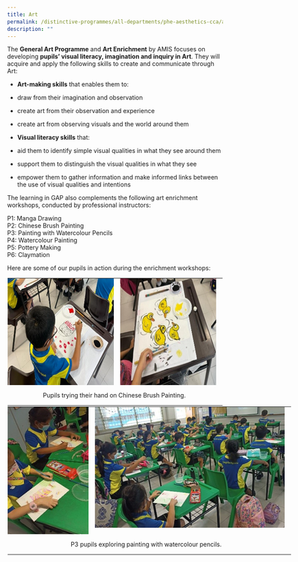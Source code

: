 ```yaml
---
title: Art
permalink: /distinctive-programmes/all-departments/phe-aesthetics-cca/aesthetics/art/
description: ""
---
```

The&nbsp;**General Art Programme**&nbsp;and&nbsp;**Art Enrichment**&nbsp;by AMIS focuses on developing&nbsp;**pupils’ visual literacy, imagination and inquiry in Art**. They will acquire and apply the following skills to create and communicate through Art:

  

*   **Art-making skills**&nbsp;that enables them to:

*   draw from their imagination and observation
*   create art from their observation and experience
*   create art from observing visuals and the world around them

  

*   **Visual literacy skills**&nbsp;that:

*   aid them to identify simple visual qualities in what they see around them
*   support them to distinguish the visual qualities in what they see
*   empower them to gather information and make informed links between the use of visual qualities and intentions

  

The learning in GAP also complements the following art enrichment workshops, conducted by professional instructors:

  

P1: Manga Drawing <br>
P2: Chinese Brush Painting <br>
P3: Painting with Watercolour Pencils <br>
P4: Watercolour Painting <br>
P5: Pottery Making <br>
P6: Claymation

  

Here are some of our pupils in action during the enrichment workshops:

<table style="margin: 0px 10px 0px 0px; outline: 0px; padding: 0px; border-collapse: collapse; float: left; border: 1px solid transparent; table-layout: fixed;" class="ives_tab_kosong ive_eobj_left"><tbody style="margin: 0px; outline: 0px; padding: 0px;"><tr style="margin: 0px; outline: 0px; padding: 0px;"><td style="margin: 0px; outline: 0px; padding: 0px 15px 15px 0px; vertical-align: top;"><img style="margin: auto; outline: 0px; padding: 0px; border: none; max-width: 100%; clear: both; display: block; width: 370px; height: 249px;" class="ive_eobj_center" alt="Art_1.jpg" src="/images/Art_1.jpeg"></td><td style="margin: 0px; outline: 0px; padding: 0px 15px 15px 0px; vertical-align: top;"><img style="margin: auto; outline: 0px; padding: 0px; border: none; max-width: 100%; clear: both; display: block; width: 335px; height: 249px;" class="ive_eobj_center" alt="Art_2.jpg" src="/images/Art_2.jpeg"></td></tr><tr style="margin: 0px; outline: 0px; padding: 0px;"><td style="margin: 0px; outline: 0px; padding: 0px 15px 15px 0px; vertical-align: top; text-align: center;" colspan="2">&nbsp; &nbsp;Pupils trying their hand on Chinese Brush Painting.</td></tr></tbody></table>

  

<table style="margin: 0px 10px 0px 0px; outline: 0px; padding: 0px; border-collapse: collapse; float: left; border: 1px solid transparent; table-layout: fixed; width: 663.9px;" class="ives_tab_kosong ive_eobj_left"><tbody style="margin: 0px; outline: 0px; padding: 0px;"><tr style="margin: 0px; outline: 0px; padding: 0px;"><td style="margin: 0px; outline: 0px; padding: 0px 15px 15px 0px; vertical-align: top; width: 198px;"><img style="margin: 0px 10px 0px 0px; outline: 0px; padding: 0px; border: none; max-width: 100%; float: left; width: 195px; height: 297px;" class="ive_eobj_left" alt="Watercolour_2.jpg" src="/images/Watercolour_2.jpeg"><br style="margin: 0px; outline: 0px; padding: 0px;"></td><td style="margin: 0px; outline: 0px; padding: 0px 15px 15px 0px; vertical-align: top; width: 465px;"><img style="margin: 0px 10px 0px 0px; outline: 0px; padding: 0px; border: none; max-width: 100%; float: left;" class="ive_eobj_left" alt="Watercolour.jpg" src="/images/Watercolour.jpeg"><br style="margin: 0px; outline: 0px; padding: 0px;"></td></tr><tr style="margin: 0px; outline: 0px; padding: 0px;"><td style="margin: 0px; outline: 0px; padding: 0px 15px 15px 0px; vertical-align: top; text-align: center;" colspan="2">P3 pupils exploring painting with watercolour pencils.</td></tr></tbody></table>